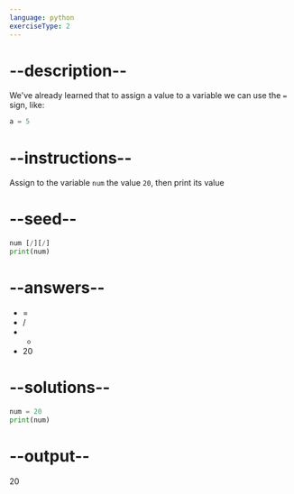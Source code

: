 ```yaml
---
language: python
exerciseType: 2
---
```


# --description--

We've already learned that to assign a value to a variable we can use the `=` sign, like:
```python
a = 5
```

# --instructions--

Assign to the variable `num` the value `20`, then print its value

# --seed--

```python
num [/][/]
print(num)
```

# --answers--

- = 
- / 
- * 
- 20

# --solutions--

```python
num = 20
print(num)
```

# --output--

20
